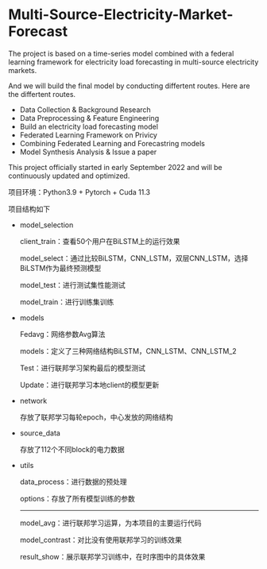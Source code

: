 # Multi-Source-Electricity-Market-Forecast

The project is based on a time-series model combined with a federal learning framework for electricity load forecasting in multi-source electricity markets.

And we will build the final model by conducting differtent routes. Here are the differtent routes.

* Data Collection & Background Research
* Data Preprocessing & Feature Engineering
* Build an electricity load forecasting model 
* Federated Learning Framework on Privicy
* Combining Federated Learning and Forecastring models
* Model Synthesis Analysis & Issue a paper

This project officially started in early September 2022 and will be continuously updated and optimized.

项目环境：Python3.9 + Pytorch + Cuda 11.3

项目结构如下

* model_selection

  client_train：查看50个用户在BiLSTM上的运行效果

  model_select：通过比较BiLSTM，CNN_LSTM，双层CNN_LSTM，选择BiLSTM作为最终预测模型

  model_test：进行测试集性能测试

  model_train：进行训练集训练

* models

  Fedavg：网络参数Avg算法

  models：定义了三种网络结构BiLSTM，CNN_LSTM、CNN_LSTM_2

  Test：进行联邦学习架构最后的模型测试

  Update：进行联邦学习本地client的模型更新

* network

  存放了联邦学习每轮epoch，中心发放的网络结构

* source_data

  存放了112个不同block的电力数据

* utils

  data_process：进行数据的预处理

  options：存放了所有模型训练的参数

  ---

  model_avg：进行联邦学习运算，为本项目的主要运行代码

  model_contrast：对比没有使用联邦学习的训练效果
  
  result_show：展示联邦学习训练中，在时序图中的具体效果

